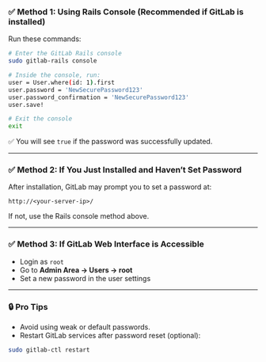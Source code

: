 ### ✅ Method 1: Using Rails Console (Recommended if GitLab is installed)

Run these commands:

```bash
# Enter the GitLab Rails console
sudo gitlab-rails console

# Inside the console, run:
user = User.where(id: 1).first
user.password = 'NewSecurePassword123'
user.password_confirmation = 'NewSecurePassword123'
user.save!

# Exit the console
exit
```

✅ You will see `true` if the password was successfully updated.

---

### ✅ Method 2: If You Just Installed and Haven’t Set Password

After installation, GitLab may prompt you to set a password at:

```
http://<your-server-ip>/
```

If not, use the Rails console method above.

---

### ✅ Method 3: If GitLab Web Interface is Accessible

* Login as `root`
* Go to **Admin Area → Users → root**
* Set a new password in the user settings

---

### 🔒 Pro Tips

* Avoid using weak or default passwords.
* Restart GitLab services after password reset (optional):

```bash
sudo gitlab-ctl restart
```

